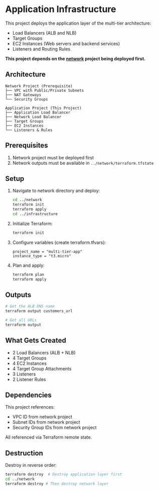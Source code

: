 # Application Infrastructure

This project deploys the application layer of the multi-tier architecture:
- Load Balancers (ALB and NLB)
- Target Groups
- EC2 Instances (Web servers and backend services)
- Listeners and Routing Rules

**This project depends on the [network](../network/) project being deployed first.**

## Architecture

```
Network Project (Prerequisite)
├── VPC with Public/Private Subnets
├── NAT Gateways
└── Security Groups

Application Project (This Project)
├── Application Load Balancer
├── Network Load Balancer
├── Target Groups
├── EC2 Instances
└── Listeners & Rules
```

## Prerequisites

1. Network project must be deployed first
2. Network outputs must be available in `../network/terraform.tfstate`

## Setup

1. Navigate to network directory and deploy:
   ```bash
   cd ../network
   terraform init
   terraform apply
   cd ../infrastructure
   ```

2. Initialize Terraform:
   ```bash
   terraform init
   ```

3. Configure variables (create terraform.tfvars):
   ```hcl
   project_name = "multi-tier-app"
   instance_type = "t3.micro"
   ```

4. Plan and apply:
   ```bash
   terraform plan
   terraform apply
   ```

## Outputs

```bash
# Get the ALB DNS name
terraform output customers_url

# Get all URLs
terraform output
```

## What Gets Created

- 2 Load Balancers (ALB + NLB)
- 4 Target Groups
- 4 EC2 Instances
- 4 Target Group Attachments
- 3 Listeners
- 2 Listener Rules

## Dependencies

This project references:
- VPC ID from network project
- Subnet IDs from network project
- Security Group IDs from network project

All referenced via Terraform remote state.

## Destruction

Destroy in reverse order:
```bash
terraform destroy  # Destroy application layer first
cd ../network
terraform destroy # Then destroy network layer
```

